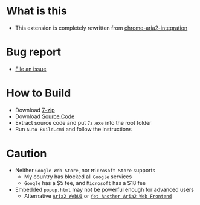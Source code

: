 # What is this

- This extension is completely rewritten from [chrome-aria2-integration](https://github.com/robbielj/chrome-aria2-integration) 

# Bug report

- [File an issue](https://github.com/jc3213/download_with_aria2-firefox/issues)

# How to Build

- Download [7-zip](https://www.7-zip.org/)
- Download [Source Code](https://github.com/jc3213/download_with_aria2/archive/refs/heads/master.zip)
- Extract source code and put `7z.exe` into the root folder
- Run `Auto Build.cmd` and follow the instructions

# Caution

- Neither `Google Web Store`, nor `Microsoft Store` supports
    - My country has blocked all `Google` services
    - `Google` has a $5 fee, and `Microsoft` has a $18 fee
- Embedded `popup.html` may not be powerful enough for advanced users
    - Alternative [`Aria2 WebUI`](https://ziahamza.github.io/webui-aria2/) or [`Yet Another Aria2 Web Frontend`](http://binux.github.io/yaaw/demo/)
